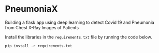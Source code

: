 # PneumoniaX
Building a flask app using deep learning to detect Covid 19 and Pneumonia from Chest X-Ray Images of Patients

Install the libraries in the `requirements.txt` file by running the code below.

```python
pip install -r requirements.txt
```
